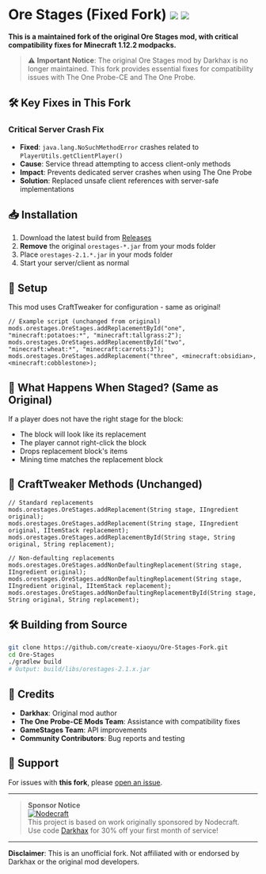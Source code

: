 # Ore Stages (Fixed Fork) [![](http://cf.way2muchnoise.eu/290201.svg)](https://minecraft.curseforge.com/projects/290201) [![](http://cf.way2muchnoise.eu/versions/290201.svg)](https://minecraft.curseforge.com/projects/290201)

**This is a maintained fork of the original Ore Stages mod, with critical compatibility fixes for Minecraft 1.12.2 modpacks.**

> ⚠️ **Important Notice**: The original Ore Stages mod by Darkhax is no longer maintained. This fork provides essential fixes for compatibility issues with The One Probe-CE and The One Probe.

## 🛠️ Key Fixes in This Fork

### Critical Server Crash Fix
- **Fixed**: `java.lang.NoSuchMethodError` crashes related to `PlayerUtils.getClientPlayer()`
- **Cause**: Service thread attempting to access client-only methods
- **Impact**: Prevents dedicated server crashes when using The One Probe
- **Solution**: Replaced unsafe client references with server-safe implementations

## 📥 Installation
1. Download the latest build from [Releases](https://github.com/create-xiaoyu/Ore-Stages-Fork/releases)
2. **Remove** the original `orestages-*.jar` from your mods folder
3. Place `orestages-2.1.*.jar` in your mods folder
4. Start your server/client as normal

## 🚀 Setup
This mod uses CraftTweaker for configuration - same as original!

```zenscript
// Example script (unchanged from original)
mods.orestages.OreStages.addReplacementById("one", "minecraft:potatoes:*", "minecraft:tallgrass:2");
mods.orestages.OreStages.addReplacementById("two", "minecraft:wheat:*", "minecraft:carrots:3");
mods.orestages.OreStages.addReplacement("three", <minecraft:obsidian>, <minecraft:cobblestone>);
```

## 📝 What Happens When Staged? (Same as Original)
If a player does not have the right stage for the block:
- The block will look like its replacement
- The player cannot right-click the block
- Drops replacement block's items
- Mining time matches the replacement block

## 🔧 CraftTweaker Methods (Unchanged)

```zenscript
// Standard replacements
mods.orestages.OreStages.addReplacement(String stage, IIngredient original);
mods.orestages.OreStages.addReplacement(String stage, IIngredient original, IItemStack replacement);
mods.orestages.OreStages.addReplacementById(String stage, String original, String replacement);

// Non-defaulting replacements
mods.orestages.OreStages.addNonDefaultingReplacement(String stage, IIngredient original);
mods.orestages.OreStages.addNonDefaultingReplacement(String stage, IIngredient original, IItemStack replacement);
mods.orestages.OreStages.addNonDefaultingReplacementById(String stage, String original, String replacement);
```

## 🛠️ Building from Source
```bash
git clone https://github.com/create-xiaoyu/Ore-Stages-Fork.git
cd Ore-Stages
./gradlew build
# Output: build/libs/orestages-2.1.x.jar
```

## 🙏 Credits
- **Darkhax**: Original mod author
- **The One Probe-CE Mods Team**: Assistance with compatibility fixes
- **GameStages Team**: API improvements
- **Community Contributors**: Bug reports and testing

## 💬 Support
For issues with **this fork**, please [open an issue](https://github.com/create-xiaoyu/Ore-Stages-Fork/issues).  

---

> **Sponsor Notice**  
> [![Nodecraft](https://i.imgur.com/sz9PUmK.png)](https://nodecraft.com/r/darkhax)    
> This project is based on work originally sponsored by Nodecraft.  
> Use code [Darkhax](https://nodecraft.com/r/darkhax) for 30% off your first month of service!

---

**Disclaimer**: This is an unofficial fork. Not affiliated with or endorsed by Darkhax or the original mod developers.
